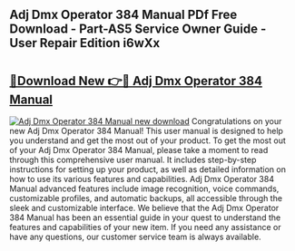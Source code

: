 ## Adj Dmx Operator 384 Manual PDf Free Download - Part-AS5 Service Owner Guide - User Repair Edition i6wXx

# <h2><a href="http://bc22143.oget.top/?id=Adj+Dmx+Operator+384+Manual">🔗Download New 👉🔴 Adj Dmx Operator 384 Manual</a></h2>

[![Adj Dmx Operator 384 Manual new download](https://i.imgur.com/5g1atiW.png)](http://bc22143.oget.top/?id=Adj+Dmx+Operator+384+Manual)
Congratulations on your new Adj Dmx Operator 384 Manual! This user manual is designed to help you understand and get the most out of your product. To get the most out of your Adj Dmx Operator 384 Manual, please take a moment to read through this comprehensive user manual. It includes step-by-step instructions for setting up your product, as well as detailed information on how to use its various features and capabilities. Adj Dmx Operator 384 Manual advanced features include image recognition, voice commands, customizable profiles, and automatic backups, all accessible through the sleek and customizable interface. We believe that the Adj Dmx Operator 384 Manual has been an essential guide in your quest to understand the features and capabilities of your new item. If you need any assistance or have any questions, our customer service team is always available.
